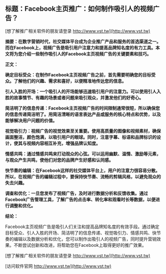 ## **标题：Facebook主页推广：如何制作吸引人的视频广告？**

[想了解推广相关软件的朋友请登录 http://www.vst.tw](http://www.vst.tw)

**摘要：在数字营销时代，社交媒体平台成为企业推广产品和服务的首选渠道之一。而在Facebook上，视频广告是吸引用户注意力和提高品牌知名度的有力工具。本文将为您介绍一些制作吸引人的Facebook主页视频广告的关键要素和技巧。**

**正文：**

**确定目标受众：在制作Facebook主页视频广告之前，首先需要明确您的目标受众。了解他们的兴趣、需求和喜好，以便精准地传达您的信息。**

**引人入胜的开场：一个吸引人的开场能够迅速吸引用户的注意力。可以使用引人入胜的故事情节、有趣的场景或者问题来吸引观众，并激发他们的好奇心。**

**简洁明了的信息传递：Facebook主页视频广告的时间限制通常很短，所以确保您的信息传递简洁明了。用简洁清晰的语言表达产品或服务的核心特点和优势，以及能够解决用户问题的价值。**

**视觉吸引力：视频广告的视觉效果至关重要。使用高质量的图像和视频素材，确保画面整洁，颜色饱满，以吸引用户的眼球。同时，注意字幕、标语和品牌标识的设计，使其与视频内容相互补充，增强品牌认知度。**

**情感共鸣：通过情感共鸣来打动观众的心弦。可以运用幽默、温情、激励等元素，与观众产生共鸣，使他们对您的品牌产生好感和认同感。**

**快节奏的编辑：在Facebook这样的社交媒体平台上，用户的注意力很容易分散。所以，在视频广告的编辑过程中，要保持快节奏、流畅的剪辑风格，以避免观众的失去兴趣。**

**调查和优化：一旦您发布了视频广告，及时进行数据分析和反馈收集。通过Facebook广告管理工具，了解广告的点击率、转化率和观看时长等数据，以便进行调整和优化。**

**结论：**

Facebook主页视频广告是吸引人们关注和提高品牌知名度的有效手段。通过确定目标受众、引人入胜的开场、简洁明了的信息传递、视觉吸引力、情感共鸣、快节奏的编辑以及数据分析和优化，您可以制作出吸引人的视频广告，同时提升营销效果。不断尝试创新和改进，将帮助您在Facebook上取得更好的推广效果。

[想了解推广相关软件的朋友请登录 http://www.vst.tw](http://www.vst.tw)


[访问软件官网 http://www.vst.tw](http://www.vst.tw)
